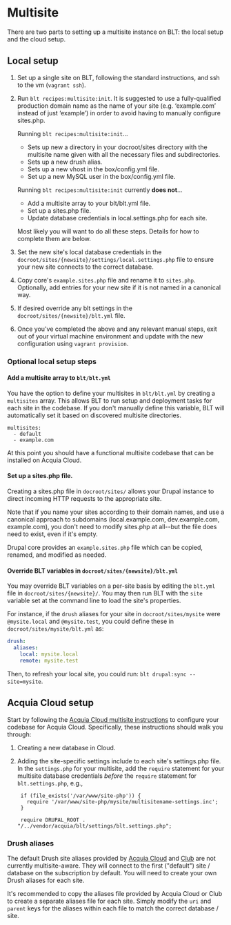 # Multisite

There are two parts to setting up a multisite instance on BLT: the local setup and the cloud setup.

## Local setup

1. Set up a single site on BLT, following the standard instructions, and ssh to the vm (`vagrant ssh`).
1. Run `blt recipes:multisite:init`. It is suggested to use a fully-qualified production domain name as the name of your site (e.g. ‘example.com’ instead of just ‘example’) in order to avoid having to manually configure sites.php.

    Running `blt recipes:multisite:init`...

    * Sets up new a directory in your docroot/sites directory with the multisite name given with all the necessary files and subdirectories.
    * Sets up a new drush alias.
    * Sets up a new vhost in the box/config.yml file.
    * Set up a new MySQL user in the box/config.yml file.

    Running `blt recipes:multisite:init` currently **does not**...

    * Add a multisite array to your blt/blt.yml file.
    * Set up a sites.php file.
    * Update database credentials in local.settings.php for each site.

    Most likely you will want to do all these steps. Details for how to complete them are below.

1. Set the new site's local database credentials in the `docroot/sites/{newsite}/settings/local.settings.php` file to ensure your new site connects to the correct database.
1. Copy core's `example.sites.php` file and rename it to `sites.php`. Optionally, add entries for your new site if it is not named in a canonical way.
1. If desired override any blt settings in the `docroot/sites/{newsite}/blt.yml` file.
1. Once you've completed the above and any relevant manual steps, exit out of your virtual machine environment and update with the new configuration using `vagrant provision`.

### Optional local setup steps

#### Add a multisite array to `blt/blt.yml`

You have the option to define your multisites in `blt/blt.yml` by creating a `multisites` array. This allows BLT to run setup and deployment tasks for each site in the codebase. If you don't manually define this variable, BLT will automatically set it based on discovered multisite directories.

    multisites:
      - default
      - example.com

At this point you should have a functional multisite codebase that can be installed on Acquia Cloud.

#### Set up a sites.php file.

Creating a sites.php file in `docroot/sites/` allows your Drupal instance to direct incoming HTTP requests to the appropriate site.

Note that if you name your sites according to their domain names, and use a canonical approach to subdomains (local.example.com, dev.example.com, example.com), you don't need to modify sites.php at all--but the file does need to exist, even if it's empty.

Drupal core provides an `example.sites.php` file which can be copied, renamed, and modified as needed.

#### Override BLT variables in `docroot/sites/{newsite}/blt.yml`

You may override BLT variables on a per-site basis by editing the `blt.yml` file in `docroot/sites/{newsite}/`. You may then run BLT with the `site` variable set at the command line to load the site's properties.

For instance, if the `drush` aliases for your site in `docroot/sites/mysite` were `@mysite.local` and `@mysite.test`, you could define these in `docroot/sites/mysite/blt.yml` as:

```yaml
drush:
  aliases:
    local: mysite.local
    remote: mysite.test
```

Then, to refresh your local site, you could run: `blt drupal:sync --site=mysite`.

## Acquia Cloud setup

Start by following the [Acquia Cloud multisite instructions](https://docs.acquia.com/acquia-cloud/multisite) to configure your codebase for Acquia Cloud. Specifically, these instructions should walk you through:

1. Creating a new database in Cloud.
2. Adding the site-specific settings include to each site's settings.php file. In the `settings.php` for your multisite, add the `require` statement for your multisite database credentials *before* the `require` statement for `blt.settings.php`, e.g.,

        if (file_exists('/var/www/site-php')) {
          require '/var/www/site-php/mysite/multisitename-settings.inc';
        }

        require DRUPAL_ROOT . "/../vendor/acquia/blt/settings/blt.settings.php";

### Drush aliases

The default Drush site aliases provided by [Acquia Cloud](https://docs.acquia.com/acquia-cloud/drush/aliases) and [Club](https://github.com/acquia/club#usage) are not currently multisite-aware. They will connect to the first ("default") site / database on the subscription by default. You will need to create your own Drush aliases for each site.

It's recommended to copy the aliases file provided by Acquia Cloud or Club to create a separate aliases file for each site. Simply modify the `uri` and `parent` keys for the aliases within each file to match the correct database / site.
